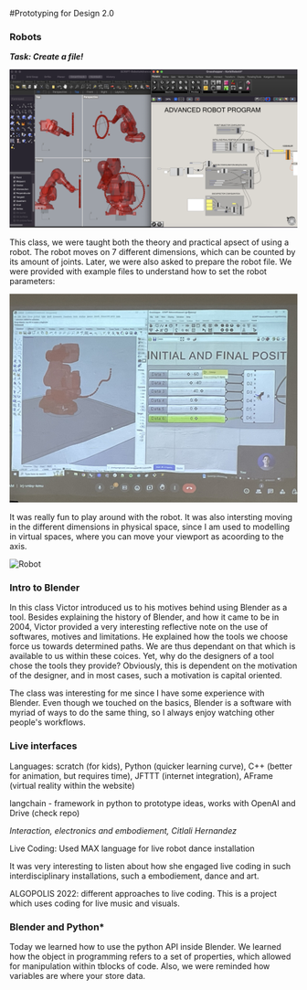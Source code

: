 #Prototyping for Design 2.0

### **Robots**

***Task: Create a file!***

![Anarchism](../images/RobotA.png)

This class, we were taught both the theory and practical apsect of using a robot. The robot moves on 7 different dimensions, which can be counted by its amount of joints. Later, we were also asked to prepare the robot file. We were provided with example files to understand how to set the robot parameters:

![Board](../images/Robots1.jpg)

It was really fun to play around with the robot. It was also intersting moving in the different dimensions in physical space, since I am used to modelling in virtual spaces, where you can move your viewport as acoording to the axis. 

![Robot](../images/Robots2.jpg)

### **Intro to Blender**

In this class Victor introduced us to his motives behind using Blender as a tool. Besides explaining the history of Blender, and how it came to be in 2004,  Victor provided a very interesting reflective note on the use of softwares, motives and limitations. He explained how the tools we choose force us towards determined paths. We are thus dependant on that which is available to us within these coices. Yet, why do the designers of a tool chose the tools they provide? Obviously, this is dependent on the motivation of the designer, and in most cases, such a motivation is capital oriented.

The class was interesting for me since I have some experience with Blender. Even though we touched on the basics, Blender is a software with myriad of ways to do the same thing, so I always enjoy watching other people's workflows. 

### **Live interfaces**

Languages: scratch (for kids), Python (quicker learning curve), C++ (better for animation, but requires time), JFTTT (internet integration), AFrame (virtual reality within the website)

langchain - framework in python to prototype ideas, works with OpenAI and Drive (check repo)

*Interaction, electronics and embodiement, Citlali Hernandez*

Live Coding: Used MAX language for live robot dance installation

It was very interesting to listen about how she engaged live coding in such interdisciplinary installations, such a embodiement, dance and art.

ALGOPOLIS 2022: different approaches to live coding. This is a project which uses coding for live music and visuals. 

### **Blender and Python***

Today we learned how to use the python API inside Blender. We learned how the object in programming refers to a set of properties, which allowed for manipulation within tblocks of code. Also, we were reminded how variables are where your store data.